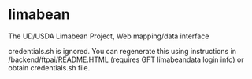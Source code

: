 limabean
========

The UD/USDA Limabean Project, Web mapping/data interface

credentials.sh is ignored.  You can regenerate this using instructions in /backend/ftpai/README.HTML (requires GFT limabeandata login info) or obtain credentials.sh file.
